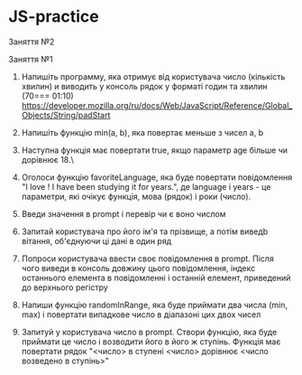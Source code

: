 # JS-practice

Заняття №2

Заняття №1

1. Напишіть программу, яка отримує від користувача число (кількість хвилин) и виводить у консоль рядок у форматі годин та хвилин (70=== 01:10)
   https://developer.mozilla.org/ru/docs/Web/JavaScript/Reference/Global_Objects/String/padStart

2. Напишіть функцію min(a, b), яка повертає меньше з чисел a, b

3. Наступна функція має повертати true, якщо параметр age більше чи дорівнює 18.\

4. Оголоси функцію favoriteLanguage, яка буде повертати повідомлення "I love <language>! I have been studying it for <years> years.", де language і years - це параметри, які очікує функція, мова (рядок) і роки (число).

5. Введи значення в prompt і перевір чи є воно числом

6. Запитай користувача про його ім'я та прізвище, а потім виведb вітання, об'єднуючи ці дані в один ряд

7. Попроси користувача ввести своє повідомлення в prompt. Після чого виведи в консоль довжину цього повідомлення, індекс останнього елемента в повідомленні і останній елемент, приведений до верхнього регістру

8. Напиши функцію randomInRange, яка буде приймати два числа (min, max) і повертати випадкове число в діапазоні цих двох чисел

9. Запитуй у користувача число в prompt. Створи функцію, яка буде приймати це число і возводити його в його ж ступінь. Функція має повертати рядок "<число> в ступені <число> дорівнює <число возведено в ступінь>"

